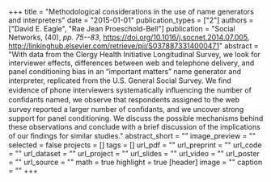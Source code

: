 +++
title = "Methodological considerations in the use of name generators and interpreters"
date = "2015-01-01"
publication_types = ["2"]
authors = ["David E. Eagle", "Rae Jean Proeschold-Bell"]
publication = "Social Networks, (40), _pp. 75--83_, https://doi.org/10.1016/j.socnet.2014.07.005, http://linkinghub.elsevier.com/retrieve/pii/S0378873314000471"
abstract = "With data from the Clergy Health Initiative Longitudinal Survey, we look for interviewer effects, differences between web and telephone delivery, and panel conditioning bias in an “important matters” name generator and interpreter, replicated from the U.S. General Social Survey. We ﬁnd evidence of phone interviewers systematically inﬂuencing the number of conﬁdants named, we observe that respondents assigned to the web survey reported a larger number of conﬁdants, and we uncover strong support for panel conditioning. We discuss the possible mechanisms behind these observations and conclude with a brief discussion of the implications of our ﬁndings for similar studies."
abstract_short = ""
image_preview = ""
selected = false
projects = []
tags = []
url_pdf = ""
url_preprint = ""
url_code = ""
url_dataset = ""
url_project = ""
url_slides = ""
url_video = ""
url_poster = ""
url_source = ""
math = true
highlight = true
[header]
image = ""
caption = ""
+++
